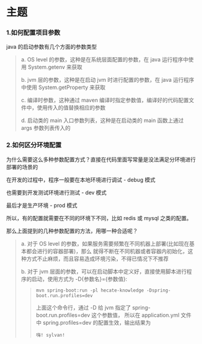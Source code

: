 # 主题 # 
### 1.如何配置项目参数 ###
 
java 的启动参数有几个方面的参数类型

> a. OS level 的参数，这种是在系统层面配置的参数，在 java 运行程序中使用 System.getenv 来获取
>
> b. jvm 层的参数，这种是在启动 jvm 时进行配置的参数，在 java 运行程序中使用 System.getProperty 来获取
>
> c. 编译时参数，这种通过 maven 编译时指定参数值，编译好的代码配置文件中，使用传入的值替换相应的参数
>
> d. 启动类的 main 入口参数列表，这种是在启动类的 main 函数上通过 args 参数列表传入的

### 2.如何区分环境配置 ###

 为什么需要这么多种参数配置方式？直接在代码里面写常量是没法满足分环境进行部署的场景的

 在开发的过程中，程序一般要在本地环境进行调试 - debug 模式

 也需要到开发测试环境进行测试 - dev 模式

 最后才是生产环境 - prod 模式

 所以，有的配置就需要在不同的环境下不同，比如 redis 或 mysql 之类的配置。

 那么上面提到的几种参数配置的方法，用哪一种合适呢？

> a. 对于 OS level 的参数，如果服务需要频繁在不同机器上部署(比如现在基本都会进行的容器部署)，那么
 就得不断在不同机器或者容器内初始化，这种方式不止麻烦，而且容易造成环境污染，不得已情况下不推荐
>
> b. 对于 jvm 层面的参数，可以在启动脚本中定义好，直接使用脚本进行程序的启动，使用方式为 -D{参数名}={参数值}:
>
>> `mvn spring-boot:run -pl hecate-knowledge -Dspring-boot.run.profiles=dev`
>>
>> 上面这个命令行，通过 -D 给 jvm 指定了 spring-boot.run.profiles=dev 这个参数值，
>> 所以在 application.yml 文件中 spring.profiles=dev 的配置生效，输出结果为
>> 
>> `嗨! sylvan!`
